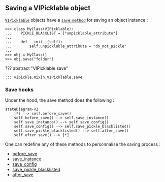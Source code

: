 ## Saving a VIPicklable object

[`VIPicklable`](/vipickle/reference/vipickle/mixin/#vipickle.mixin.VIPicklable) objects have a
[`save method`](/vipickle/reference/vipickle/mixin/#vipickle.mixin.VIPicklable.save) for saving an object instance :

```pycon
>>> class MyClass(VIPicklable):
...    PICKLE_BLACKLIST = ["unpicklable_attribute"]
...
...    def __init__(self):
...        self.unpicklable_attribute = "do_not_pickle"
...
>>> obj = MyClass()
>>> obj.save("folder")
```

??? abstract "VIPicklable.save"

    ::: vipickle.mixin.VIPicklable.save

### Save hooks

Under the hood, the save method does the following :

```mermaid
stateDiagram-v2
    [*] --> self.before_save()
    self.before_save() --> self.save_instance()
    self.save_instance() --> self.save_config()
    self.save_config() --> self.save_pickle_blacklisted()
    self.save_pickle_blacklisted() --> self.after_save()
    self.after_save() --> [*]
```

One can redefine any of these methods to personnalise the saving process :

-   [before_save](/vipickle/reference/vipickle/mixin#vipickle.mixin.VIPicklable.before_save)
-   [save_instance](/vipickle/reference/vipickle/mixin#vipickle.mixin.VIPicklable.save_instance)
-   [save_config](/vipickle/reference/vipickle/mixin#vipickle.mixin.VIPicklable.save_config)
-   [save_pickle_blacklisted](/vipickle/reference/vipickle/mixin#vipickle.mixin.VIPicklable.save_pickle_blacklisted)
-   [after_save](/vipickle/reference/vipickle/mixin#vipickle.mixin.VIPicklable.after_save)

